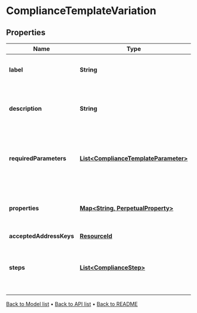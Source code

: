 

# ComplianceTemplateVariation


## Properties

| Name | Type | Description | Notes |
|------------ | ------------- | ------------- | -------------|
|**label** | **String** | Label of a Compliance Template Variation |  |
|**description** | **String** | The description of the Compliance Template Variation |  |
|**requiredParameters** | [**List&lt;ComplianceTemplateParameter&gt;**](ComplianceTemplateParameter.md) | A parameter required by a Compliance Template Variation |  |
|**properties** | [**Map&lt;String, PerpetualProperty&gt;**](PerpetualProperty.md) | Properties associated with the Compliance Template Variation |  |
|**acceptedAddressKeys** | [**ResourceId**](ResourceId.md) |  |  |
|**steps** | [**List&lt;ComplianceStep&gt;**](ComplianceStep.md) | The steps expressed in this template, with their required parameters |  |



[Back to Model list](../README.md#documentation-for-models) &#8226; [Back to API list](../README.md#documentation-for-api-endpoints) &#8226; [Back to README](../README.md)


